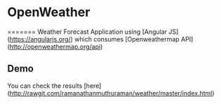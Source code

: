# OpenWeather
=======
Weather Forecast Application using [Angular JS] (https://angularjs.org/) which consumes [Openweathermap API] (http://openweathermap.org/api)

## Demo

You can check the results [here] (http://rawgit.com/ramanathanmuthuraman/weather/master/index.html)
